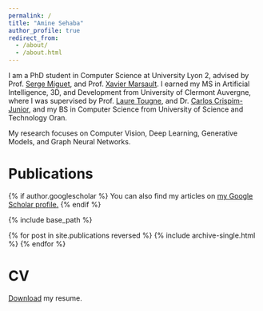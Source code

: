 ```yaml
---
permalink: /
title: "Amine Sehaba"
author_profile: true
redirect_from: 
  - /about/
  - /about.html
---
```



I am a PhD student in Computer Science at University Lyon 2, advised by Prof. [Serge Miguet](https://scholar.google.com/citations?hl=fr&user=jLh0qIEAAAAJ&view_op=list_works&sortby=pubdate), and Prof. [Xavier Marsault](https://www.researchgate.net/profile/Xavier-Marsault). I earned my MS in Artificial Intelligence, 3D, and Development from University of Clermont Auvergne, where I was supervised by Prof. [Laure Tougne](https://scholar.google.fr/citations?hl=fr&user=ecaeLFYAAAAJ&view_op=list_works&sortby=pubdate), and Dr. [Carlos Crispim-Junior](https://scholar.google.com/citations?user=UwZieOoAAAAJ&hl=en), and my BS in Computer Science from University of Science and Technology Oran.

My research focuses on Computer Vision, Deep Learning, Generative Models, and Graph Neural Networks.


Publications
======
{% if author.googlescholar %}
  You can also find my articles on <u><a href="{{author.googlescholar}}">my Google Scholar profile</a>.</u>
{% endif %}

{% include base_path %}

{% for post in site.publications reversed %}
  {% include archive-single.html %}
{% endfor %}

CV
======
[Download](/files/Amine_Sehaba.pdf) my resume. 
